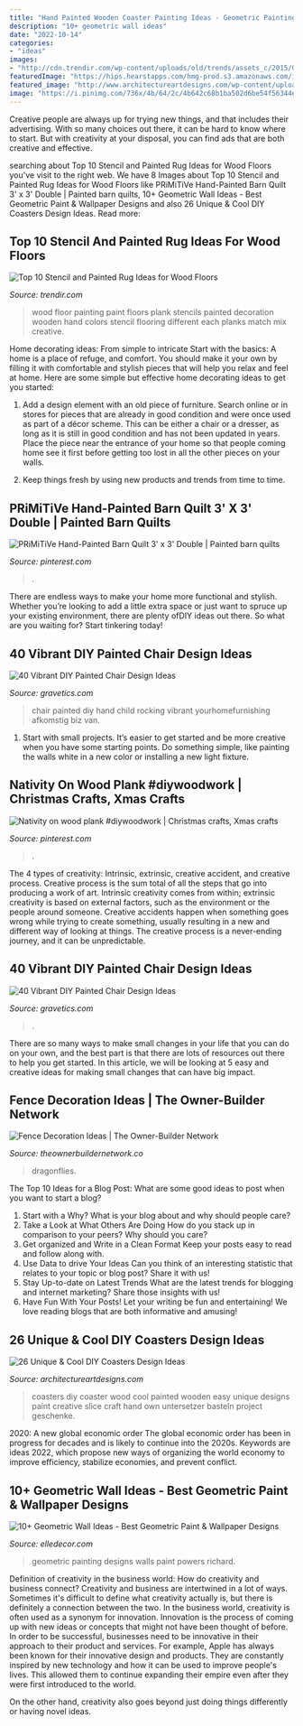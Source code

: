 ```yaml
---
title: "Hand Painted Wooden Coaster Painting Ideas - Geometric Painting Designs Walls Paint Powers Richard"
description: "10+ geometric wall ideas"
date: "2022-10-14"
categories:
- "ideas"
images:
- "http://cdn.trendir.com/wp-content/uploads/old/trends/assets_c/2015/08/wood-plank-floor-painting-each-plank-in-differnt-color-thumb-630xauto-55649.jpg"
featuredImage: "https://hips.hearstapps.com/hmg-prod.s3.amazonaws.com/images/geometric-walls-8-1548697788.jpg?crop=0.804xw:1.00xh;0.121xw,0&amp;resize=480:*"
featured_image: "http://www.architectureartdesigns.com/wp-content/uploads/2014/02/1112.jpg"
image: "https://i.pinimg.com/736x/4b/64/2c/4b642c68b1ba502d6be54f56344e9bd8.jpg"
---
```



Creative people are always up for trying new things, and that includes their advertising. With so many choices out there, it can be hard to know where to start. But with creativity at your disposal, you can find ads that are both creative and effective.

	

		
searching about Top 10 Stencil and Painted Rug Ideas for Wood Floors you've visit to the right web. We have 8 Images about Top 10 Stencil and Painted Rug Ideas for Wood Floors like PRiMiTiVe Hand-Painted Barn Quilt 3&#039; x 3&#039; Double | Painted barn quilts, 10+ Geometric Wall Ideas - Best Geometric Paint &amp; Wallpaper Designs and also 26 Unique &amp; Cool DIY Coasters Design Ideas. Read more:
		
    
## Top 10 Stencil And Painted Rug Ideas For Wood Floors

<img loading=lazy src="http://cdn.trendir.com/wp-content/uploads/old/trends/assets_c/2015/08/wood-plank-floor-painting-each-plank-in-differnt-color-thumb-630xauto-55649.jpg" onerror="this.onerror=null;this.src='https://tse1.mm.bing.net/th?id=OIP.XIl2AoMcNVFPFensaPr9MAHaEJ&amp;pid=15.1';" alt="Top 10 Stencil and Painted Rug Ideas for Wood Floors">

_Source: trendir.com_

>wood floor painting paint floors plank stencils painted decoration wooden hand colors stencil flooring different each planks match mix creative. 

	

Home decorating ideas: From simple to intricate
Start with the basics: A home is a place of refuge, and comfort. You should make it your own by filling it with comfortable and stylish pieces that will help you relax and feel at home. Here are some simple but effective home decorating ideas to get you started:
1. Add a design element with an old piece of furniture. Search online or in stores for pieces that are already in good condition and were once used as part of a décor scheme. This can be either a chair or a dresser, as long as it is still in good condition and has not been updated in years. Place the piece near the entrance of your home so that people coming home see it first before getting too lost in all the other pieces on your walls.

2. Keep things fresh by using new products and trends from time to time.

    
## PRiMiTiVe Hand-Painted Barn Quilt 3&#039; X 3&#039; Double | Painted Barn Quilts

<img loading=lazy src="https://i.pinimg.com/736x/4b/64/2c/4b642c68b1ba502d6be54f56344e9bd8.jpg" onerror="this.onerror=null;this.src='https://tse2.mm.bing.net/th?id=OIP.ReNtr-xYT1Sl4dN52cY-4gHaJ3&amp;pid=15.1';" alt="PRiMiTiVe Hand-Painted Barn Quilt 3&#039; x 3&#039; Double | Painted barn quilts">

_Source: pinterest.com_

>. 

	

There are endless ways to make your home more functional and stylish. Whether you’re looking to add a little extra space or just want to spruce up your existing environment, there are plenty ofDIY ideas out there. So what are you waiting for? Start tinkering today!

    
## 40 Vibrant DIY Painted Chair Design Ideas

<img loading=lazy src="https://www.gravetics.com/wp-content/uploads/2017/08/Hand-painted-rocking-chair-for-a-child.jpg" onerror="this.onerror=null;this.src='https://tse4.mm.bing.net/th?id=OIP.sAYH6OMU50QFK-qeeFJtFgHaLN&amp;pid=15.1';" alt="40 Vibrant DIY Painted Chair Design Ideas">

_Source: gravetics.com_

>chair painted diy hand child rocking vibrant yourhomefurnishing afkomstig biz van. 

	

1. Start with small projects. It’s easier to get started and be more creative when you have some starting points. Do something simple, like painting the walls white in a new color or installing a new light fixture. 

    
## Nativity On Wood Plank #diywoodwork | Christmas Crafts, Xmas Crafts

<img loading=lazy src="https://i.pinimg.com/originals/52/9c/d8/529cd8ad74171704438e9de33b356e7b.jpg" onerror="this.onerror=null;this.src='https://tse3.mm.bing.net/th?id=OIP.DbF4RhKQBgSal1l8Pw6L5QHaJ4&amp;pid=15.1';" alt="Nativity on wood plank #diywoodwork | Christmas crafts, Xmas crafts">

_Source: pinterest.com_

>. 

	

The 4 types of creativity: Intrinsic, extrinsic, creative accident, and creative process.
Creative process is the sum total of all the steps that go into producing a work of art. Intrinsic creativity comes from within; extrinsic creativity is based on external factors, such as the environment or the people around someone. Creative accidents happen when something goes wrong while trying to create something, usually resulting in a new and different way of looking at things. The creative process is a never-ending journey, and it can be unpredictable.

    
## 40 Vibrant DIY Painted Chair Design Ideas

<img loading=lazy src="https://www.gravetics.com/wp-content/uploads/2017/08/DIY-Chalk-Paint-Furniture-Ideas.jpg" onerror="this.onerror=null;this.src='https://tse4.mm.bing.net/th?id=OIP.iD7nBk0XLgfU3K5AGmONGAHaLH&amp;pid=15.1';" alt="40 Vibrant DIY Painted Chair Design Ideas">

_Source: gravetics.com_

>. 

	

There are so many ways to make small changes in your life that you can do on your own, and the best part is that there are lots of resources out there to help you get started. In this article, we will be looking at 5 easy and creative ideas for making small changes that can have big impact.

    
## Fence Decoration Ideas | The Owner-Builder Network

<img loading=lazy src="https://theownerbuildernetwork.co/wp-content/uploads/2016/07/Fence-Decoration-Ideas-14.jpg" onerror="this.onerror=null;this.src='https://tse1.mm.bing.net/th?id=OIP.wXnZ70guHFAVH_npKkhlqAHaHb&amp;pid=15.1';" alt="Fence Decoration Ideas | The Owner-Builder Network">

_Source: theownerbuildernetwork.co_

>dragonflies. 

	

The Top 10 Ideas for a Blog Post: What are some good ideas to post when you want to start a blog?
1. Start with a Why?
What is your blog about and why should people care? 
2. Take a Look at What Others Are Doing
How do you stack up in comparison to your peers? Why should you care? 
3. Get organized and Write in a Clean Format
Keep your posts easy to read and follow along with. 
4. Use Data to drive Your Ideas
Can you think of an interesting statistic that relates to your topic or blog post? Share it with us! 
5. Stay Up-to-date on Latest Trends
What are the latest trends for blogging and internet marketing? Share those insights with us! 
6. Have Fun With Your Posts!
Let your writing be fun and entertaining! We love reading blogs that are both informative and amusing!

    
## 26 Unique &amp; Cool DIY Coasters Design Ideas

<img loading=lazy src="http://www.architectureartdesigns.com/wp-content/uploads/2014/02/1112.jpg" onerror="this.onerror=null;this.src='https://tse2.mm.bing.net/th?id=OIP.kT0A0s9LeqFrxOM6n45TBwHaJB&amp;pid=15.1';" alt="26 Unique &amp; Cool DIY Coasters Design Ideas">

_Source: architectureartdesigns.com_

>coasters diy coaster wood cool painted wooden easy unique designs paint creative slice craft hand own untersetzer basteln project geschenke. 

	

2020: A new global economic order
The global economic order has been in progress for decades and is likely to continue into the 2020s. Keywords are ideas 2022, which propose new ways of organizing the world economy to improve efficiency, stabilize economies, and prevent conflict.

    
## 10+ Geometric Wall Ideas - Best Geometric Paint &amp; Wallpaper Designs

<img loading=lazy src="https://hips.hearstapps.com/hmg-prod.s3.amazonaws.com/images/geometric-walls-8-1548697788.jpg?crop=0.804xw:1.00xh;0.121xw,0&amp;resize=480:*" onerror="this.onerror=null;this.src='https://tse3.mm.bing.net/th?id=OIP.AJ-BzprnGCfBPFS1_zFETgHaLH&amp;pid=15.1';" alt="10+ Geometric Wall Ideas - Best Geometric Paint &amp; Wallpaper Designs">

_Source: elledecor.com_

>geometric painting designs walls paint powers richard. 

	

Definition of creativity in the business world: How do creativity and business connect?
Creativity and business are intertwined in a lot of ways. Sometimes it's difficult to define what creativity actually is, but there is definitely a connection between the two. 
In the business world, creativity is often used as a synonym for innovation. Innovation is the process of coming up with new ideas or concepts that might not have been thought of before. In order to be successful, businesses need to be innovative in their approach to their product and services. For example, Apple has always been known for their innovative design and products. They are constantly inspired by new technology and how it can be used to improve people's lives. This allowed them to continue expanding their empire even after they were first introduced to the world. 

On the other hand, creativity also goes beyond just doing things differently or having novel ideas.

